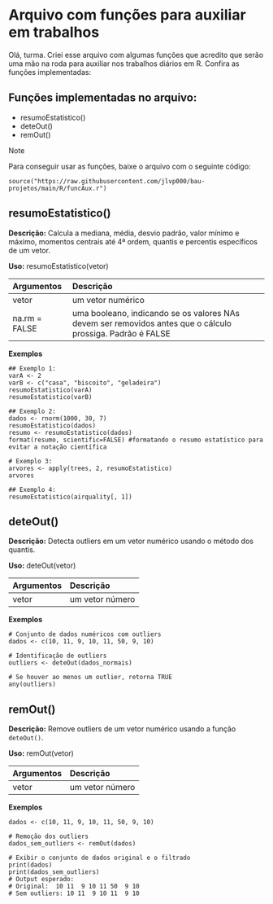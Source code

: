 <h1>Arquivo com funções para auxiliar em trabalhos</h1>

<p>Olá, turma. Criei esse arquivo com algumas funções que acredito que serão uma mão na roda para auxiliar nos trabalhos diários em R. Confira as funções implementadas:</p>

<!-- -------------------------seção------------------------- -->

<h2>Funções implementadas no arquivo:</h2>

+ resumoEstatistico()
+ deteOut()
+ remOut()

> [!NOTE]
> Para conseguir usar as funções, baixe o arquivo com o seguinte código:
> 
> ```source("https://raw.githubusercontent.com/jlvp000/bau-projetos/main/R/funcAux.r")```

<!-- -------------------------seção------------------------- -->
<h2>resumoEstatistico()</h2>

**Descrição:** Calcula a mediana, média, desvio padrão, valor mínimo e máximo, momentos centrais até 4ª ordem, quantis e percentis específicos de um  vetor. 

**Uso:** resumoEstatistico(vetor)


| Argumentos | Descrição |
| :--- | :--- |
| vetor | um vetor numérico |
| na.rm = FALSE | uma booleano, indicando se os valores NAs devem ser removidos antes que o cálculo prossiga. Padrão é FALSE|

**Exemplos**

```
## Exemplo 1:
varA <- 2
varB <- c("casa", "biscoito", "geladeira")
resumoEstatistico(varA)
resumoEstatistico(varB)

## Exemplo 2: 
dados <- rnorm(1000, 30, 7)
resumoEstatistico(dados)
resumo <- resumoEstatistico(dados)
format(resumo, scientific=FALSE) #formatando o resumo estatístico para evitar a notação científica

# Exemplo 3:
arvores <- apply(trees, 2, resumoEstatistico)
arvores

## Exemplo 4:
resumoEstatistico(airquality[, 1])
```

<!-- -------------------------seção------------------------- -->
<h2>deteOut()</h2>

**Descrição:** Detecta outliers em um vetor numérico usando o método dos quantis.

**Uso:** deteOut(vetor)

| Argumentos | Descrição |
| :--- | :--- |
| vetor | um vetor número |

**Exemplos**

```
# Conjunto de dados numéricos com outliers
dados <- c(10, 11, 9, 10, 11, 50, 9, 10)

# Identificação de outliers
outliers <- deteOut(dados_normais)

# Se houver ao menos um outlier, retorna TRUE
any(outliers)
```

<!-- -------------------------seção------------------------- -->
<h2>remOut()</h2>

**Descrição:** Remove outliers de um vetor numérico usando a função `deteOut()`.

**Uso:** remOut(vetor)

| Argumentos | Descrição |
| :--- | :--- |
| vetor | um vetor número |

**Exemplos**

```
dados <- c(10, 11, 9, 10, 11, 50, 9, 10)

# Remoção dos outliers
dados_sem_outliers <- remOut(dados)

# Exibir o conjunto de dados original e o filtrado
print(dados)
print(dados_sem_outliers)
# Output esperado:
# Original:  10 11  9 10 11 50  9 10
# Sem outliers: 10 11  9 10 11  9 10
```

<!-- -------------------------seção------------------------- -->
